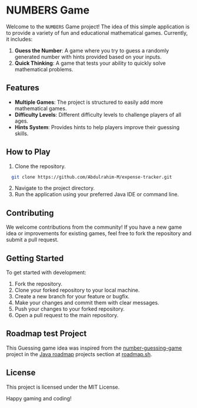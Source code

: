 # NUMBERS Game

Welcome to the `NUMBERS` Game project! The idea of this simple application is to provide a variety of fun and educational mathematical games. Currently, it includes:

1. **Guess the Number**: A game where you try to guess a randomly generated number with hints provided based on your inputs.
2. **Quick Thinking**: A game that tests your ability to quickly solve mathematical problems.

## Features

- **Multiple Games**: The project is structured to easily add more mathematical games.
- **Difficulty Levels**: Different difficulty levels to challenge players of all ages.
- **Hints System**: Provides hints to help players improve their guessing skills.

## How to Play

1. Clone the repository.
```sh
  git clone https://github.com/Abdulrahim-M/expense-tracker.git
```
2. Navigate to the project directory.
3. Run the application using your preferred Java IDE or command line.

## Contributing

We welcome contributions from the community! If you have a new game idea or improvements for existing games, feel free to fork the repository and submit a pull request.

## Getting Started

To get started with development:

1. Fork the repository.
2. Clone your forked repository to your local machine.
3. Create a new branch for your feature or bugfix.
4. Make your changes and commit them with clear messages.
5. Push your changes to your forked repository.
6. Open a pull request to the main repository.


## Roadmap test Project
This Guessing game idea was inspired from the [number-guessing-game](https://roadmap.sh/projects/number-guessing-game) project in the [Java roadmap](https://roadmap.sh/java) projects section at [roadmap.sh](https://roadmap.sh/).
## License

This project is licensed under the MIT License.

Happy gaming and coding!